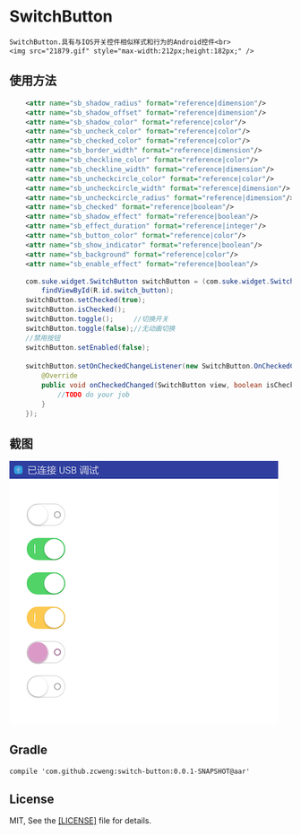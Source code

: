 # SwitchButton
    SwitchButton.具有与IOS开关控件相似样式和行为的Android控件<br>
    <img src="21879.gif" style="max-width:212px;height:182px;" />

使用方法
-------
```xml
    <attr name="sb_shadow_radius" format="reference|dimension"/>       阴影半径
    <attr name="sb_shadow_offset" format="reference|dimension"/>       阴影偏移
    <attr name="sb_shadow_color" format="reference|color"/>            阴影颜色
    <attr name="sb_uncheck_color" format="reference|color"/>           关闭颜色
    <attr name="sb_checked_color" format="reference|color"/>           开启颜色
    <attr name="sb_border_width" format="reference|dimension"/>        边框宽度
    <attr name="sb_checkline_color" format="reference|color"/>         开启指示器颜色
    <attr name="sb_checkline_width" format="reference|dimension"/>     开启指示器线宽
    <attr name="sb_uncheckcircle_color" format="reference|color"/>     关闭指示器颜色
    <attr name="sb_uncheckcircle_width" format="reference|dimension"/> 关闭指示器线宽
    <attr name="sb_uncheckcircle_radius" format="reference|dimension"/>关闭指示器半径
    <attr name="sb_checked" format="reference|boolean"/>               是否选中
    <attr name="sb_shadow_effect" format="reference|boolean"/>         是否启用阴影
    <attr name="sb_effect_duration" format="reference|integer"/>       动画时间，默认300ms
    <attr name="sb_button_color" format="reference|color"/>            按钮颜色
    <attr name="sb_show_indicator" format="reference|boolean"/>        是否显示指示器，默认true：显示
    <attr name="sb_background" format="reference|color"/>              背景色，默认白色
    <attr name="sb_enable_effect" format="reference|boolean"/>         是否启用特效，默认true
```

```java
	com.suke.widget.SwitchButton switchButton = (com.suke.widget.SwitchButton)
	    findViewById(R.id.switch_button);
	switchButton.setChecked(true);
	switchButton.isChecked();
	switchButton.toggle();     //切换开关
	switchButton.toggle(false);//无动画切换
	//禁用按钮
	switchButton.setEnabled(false);

	switchButton.setOnCheckedChangeListener(new SwitchButton.OnCheckedChangeListener() {
		@Override
		public void onCheckedChanged(SwitchButton view, boolean isChecked) {
			//TODO do your job
		}
	});

``` 


截图
-------
<img src="device-capture.png" style="max-width:480px;height:auto;" />


Gradle
-------
```grovvy
compile 'com.github.zcweng:switch-button:0.0.1-SNAPSHOT@aar'
```

License
-------
MIT, See the <a href="https://github.com/zcweng/SwitchButton/LICENSE">[LICENSE]</a> file for details.

